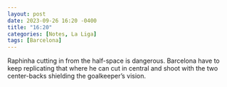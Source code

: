 ```yaml
---
layout: post
date: 2023-09-26 16:20 -0400
title: "16:20"
categories: [Notes, La Liga]
tags: [Barcelona]
---
```


Raphinha cutting in from the half-space is dangerous. Barcelona have to keep replicating that where he can cut in central and shoot with the two center-backs shielding the goalkeeper’s vision.


